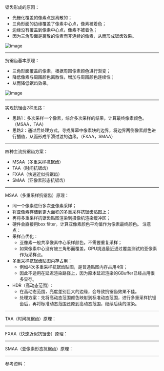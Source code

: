 锯齿形成的原因：
- 光栅化覆盖的像素点是离散的；
- 三角形面的边缘覆盖了像素中心点，像素被着色；
- 边缘没有覆盖到像素中心点，像素不被着色；
- 因为三角形面是离散的像素而非连续的像素，从而形成锯齿效果。

![image](https://github.com/user-attachments/assets/d593f30a-5b9c-4fd0-8686-b0ae3977fe5d)

***  
抗锯齿基本原理：
- 三角形面覆盖的像素，根据周围像素颜色进行渐变；
- 降低像素与周围颜色离散性，增加与周围颜色连续性；
- 从而降低锯齿效果。

![image](https://github.com/user-attachments/assets/1933b036-034f-478f-9945-f3fbcc48dd2b)

***  
实现抗锯齿2种思路：
- 思路1：多次采样一个像素，综合多次采样的结果，计算最终像素颜色。（MSAA，TAA）
- 思路2：通过后处理方式，寻找屏幕中像素块的边界，将边界两侧像素颜色进行插值，从而形成平滑过渡的边缘。（FXAA，SMAA）
*** 
四种主流抗锯齿方案：
- MSAA（多重采样抗锯齿）
- TAA（时间抗锯齿）
- FXAA（快速近似抗锯齿）
- SMAA（亚像素形态抗锯齿）
***  
MSAA（多重采样抗锯齿）原理：
- 同一个像素进行多次亚像素采样；
- 将亚像素存储到更大面积的多重采样抗锯齿贴图上；
- 再将多重采样抗锯齿贴图渲染到摄像机渲染缓冲区；
- 硬件会直接用box filter，计算亚像素颜色平均值作为像素最终颜色。
注意点：
- 采样点优化：  
  - 亚像素一般共享像素中心采样颜色，不需要重复采样；
  - 如果像素中心没有被三角形面覆盖，GPU挑选最近通过覆盖测试的亚像素作为采样点。
- 多重采样抗锯齿贴图内存占用：
  - 例如4次多重采样抗锯齿贴图，是普通贴图内存占用4倍；
  - 因此不适用在延迟渲染路径上，因为原本延迟渲染的GBuffer已经占用很多显存。
- HDR（高动态范围）：
  - 在高动态范围，亮度差别巨大的边缘，会导致抗锯齿效果不佳。
  - 处理方案：先将高动态范围颜色映射到标准动态范围，进行多重采样抗锯齿后，再将标准动态范围还原到高动态范围，继续后续的渲染。
***  
TAA（时间抗锯齿）原理：
***  
FXAA（快速近似抗锯齿）原理：
*** 
SMAA（亚像素形态抗锯齿）原理：
*** 
参考资料：
